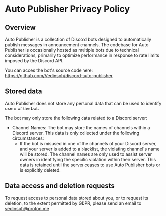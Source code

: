 # Auto Publisher Privacy Policy

## Overview
Auto Publisher is a collection of Discord bots designed to automatically publish messages in announcement channels. The codebase for Auto Publisher is occasionally hosted as multiple bots due to technical considerations, primarily to optimize performance in response to rate limits imposed by the Discord API.

You can acces the bot's source code here: https://github.com/Vedinsoh/discord-auto-publisher

## Stored data
Auto Publisher does not store any personal data that can be used to identify users of the bot.

The bot may only store the following data related to a Discord server:
- Channel Names: The bot may store the names of channels within a Discord server. This data is only collected under the following circumstances:
   - If the bot is misused in one of the channels of your Discord server, and your server is added to a blacklist, the violating channel's name will be stored. The channel names are only used to assist server owners in identifying the specific violation within their server. This data is retained until the server ceases to use Auto Publisher bots or is explicitly deleted.

## Data access and deletion requests
To request access to personal data stored about you, or to request its deletion, to the extent permitted by GDPR, please send an email to vedinsoh@proton.me
